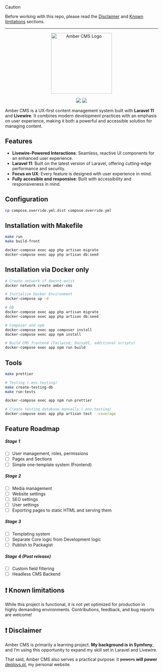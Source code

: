 > [!CAUTION]
>  Before working with this repo, please read the [Disclaimer](#-disclaimer) and [Known limitations](#-known-limitations) sections.

---

<p align="center"><a href="https://deploys.pl" target="_blank">
    <img src="https://i.ibb.co/72VzznX/amber.png" width="200" alt="Amber CMS Logo">
</a></p>

<p align="center">
<img src="https://img.shields.io/badge/status-active-darkforestgreen">
<a href="https://github.com/kacpergorec/amber/blob/master/LICENSE"><img src="https://img.shields.io/badge/License-GPL_3.0-blue"></a>
</p>


Amber CMS is a UX-first content management system built with **Laravel 11** and **Livewire**. It combines modern development practices with an emphasis on user experience, making it both a powerful and accessible solution for managing content.

## Features

- **Livewire-Powered Interactions**: Seamless, reactive UI components for an enhanced user experience.
- **Laravel 11**: Built on the latest version of Laravel, offering cutting-edge performance and security.
- **Focus on UX**: Every feature is designed with user experience in mind.
- **Fully accesible and responsive**: Built with accessibility and responsiveness in mind.

## Configuration

```Bash
cp compose.override.yml.dist compose.override.yml
```

## Installation with Makefile

```Bash
make run
make build-front
```

```Bash
docker-compose exec app php artisan migrate
docker-compose exec app php artisan db:seed
```

## Installation via Docker only

```Bash
# Create network if doesnt exist
docker network create amber-cms
```

```Bash
# Initialize Docker Environment 
docker-compose up -d

# DB
docker-compose exec app php artisan migrate
docker-compose exec app php artisan db:seed

# Composer and npm
docker-compose exec app composer install
docker-compose exec app npm install

# Build CMS frontend (Tailwind, DaisyUI, additional scripts)
docker-compose exec app npm run build

```

## Tools

```Bash
make prettier

# Testing (.env.testing)
make create-testing-db
make run-tests
````
```Bash
docker-compose exec app npm run prettier

# Create testing database manually (.env.testing)
docker-compose exec app php artisan test --coverage
```

## Feature Roadmap
##### Stage 1
- [ ] User management, roles, permissions
- [ ] Pages and Sections
- [ ] Simple one-template system (Frontend)
##### Stage 2
- [ ] Media management
- [ ] Website settings
- [ ] SEO settings
- [ ] User settings
- [ ] Exporting pages to static HTML and serving them
##### Stage 3
- [ ] Templating system
- [ ] Separate Core logic from Development logic
- [ ] Publish to Packagist
##### Stage 4 (Post release)
- [ ] Custom field filtering
- [ ] Headless CMS Backend

## ❗ Known limitations
While this project is functional, it is not yet optimized for production in highly demanding environments. Contributions, feedback, and bug reports are welcome!

## ❗ Disclaimer
Amber CMS is primarily a learning project. **My background is in Symfony**, and I’m using this opportunity to expand my skill set in Laravel and Livewire.

That said, Amber CMS also serves a practical purpose: it ~~powers~~ **will power** [deploys.pl](https://deploys.pl), my personal website.
